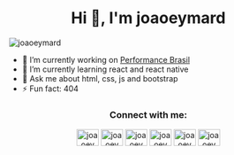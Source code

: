 <h1 align="center">Hi 👋, I'm joaoeymard</h1>

<p align="left"> <img src="https://komarev.com/ghpvc/?username=joaoeymard&label=Profile%20views&color=0e75b6&style=flat" alt="joaoeymard" /> </p>

- 🔭 I’m currently working on <a href="https://pbr.digital">Performance Brasil</a>
- 🌱 I’m currently learning react and react native
- 💬 Ask me about html, css, js and bootstrap
- ⚡ Fun fact: 404

<h3 align="center">Connect with me:</h3>
<p align="center">
  <a href="mailto:my@joaoeymard.dev" target="blank"><img align="center" src="https://cdn.jsdelivr.net/npm/simple-icons@3.0.1/icons/mail-dot-ru.svg" alt="joaoeymard" height="30" width="40" /></a>
  <a href="https://linkedin.com/in/joaoeymard" target="blank"><img align="center" src="https://cdn.jsdelivr.net/npm/simple-icons@3.0.1/icons/linkedin.svg" alt="joaoeymard" height="30" width="40" /></a>
  <a href="https://fb.com/joaoeymard" target="blank"><img align="center" src="https://cdn.jsdelivr.net/npm/simple-icons@3.0.1/icons/facebook.svg" alt="joaoeymard" height="30" width="40" /></a>
  <a href="https://instagram.com/joaoeymard" target="blank"><img align="center" src="https://cdn.jsdelivr.net/npm/simple-icons@3.0.1/icons/instagram.svg" alt="joaoeymard" height="30" width="40" /></a>
  <a href="https://t.me/joaoeymard" target="blank"><img align="center" src="https://cdn.jsdelivr.net/npm/simple-icons@3.0.1/icons/telegram.svg" alt="joaoeymard" height="30" width="40" /></a>
  <a href="https://wa.me/5588999114867" target="blank"><img align="center" src="https://cdn.jsdelivr.net/npm/simple-icons@3.0.1/icons/whatsapp.svg" alt="joaoeymard" height="30" width="40" /></a>
</p>
